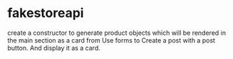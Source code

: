 # fakestoreapi
create a constructor to generate product objects which will be rendered in the main section as a card from
Use forms to Create a post with a post button. And display it as a card.